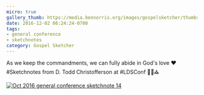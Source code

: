 ```yaml
---
micro: true
gallery_thumb: https://media.bennorris.org/images/gospelsketcher/thumbs/oct-16-2-christofferson.jpg
date: 2016-12-02 06:24:24-0700
tags:
- general conference
- sketchnotes
category: Gospel Sketcher
---
```


As we keep the commandments, we can fully abide in God's love ❤️ #Sketchnotes from D. Todd Christofferson at #LDSConf ✍🏼⛪️

[![Oct 2016 general conference sketchnote 14](https://media.bennorris.org/images/gospelsketcher/general-conference/oct-2016/oct-16-2-christofferson.jpg)](https://media.bennorris.org/images/gospelsketcher/general-conference/oct-2016/oct-16-2-christofferson.jpg)

